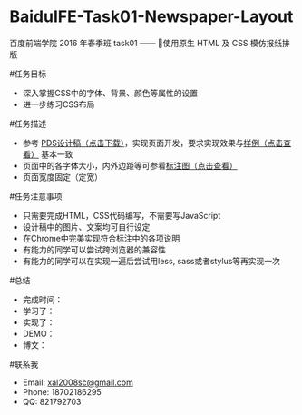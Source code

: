 # BaiduIFE-Task01-Newspaper-Layout
百度前端学院 2016 年春季班 task01 —— 使用原生 HTML 及 CSS 模仿报纸排版

#任务目标

- 深入掌握CSS中的字体、背景、颜色等属性的设置
- 进一步练习CSS布局

#任务描述

- 参考 [PDS设计稿（点击下载）](http://7xrp04.com1.z0.glb.clouddn.com/task_1_6_1.psd)，实现页面开发，要求实现效果与[样例（点击查看）](http://7xrp04.com1.z0.glb.clouddn.com/task_1_6_2.jpg) 基本一致
- 页面中的各字体大小，内外边距等可参看[标注图（点击查看）](http://7xrp04.com1.z0.glb.clouddn.com/task_1_6_3.jpg)
- 页面宽度固定（定宽）

#任务注意事项

- 只需要完成HTML，CSS代码编写，不需要写JavaScript
- 设计稿中的图片、文案均可自行设定
- 在Chrome中完美实现符合标注中的各项说明
- 有能力的同学可以尝试跨浏览器的兼容性
- 有能力的同学可以在实现一遍后尝试用less, sass或者stylus等再实现一次

#总结

- 完成时间：
- 学习了：
- 实现了：
- DEMO：
- 博文：

#联系我

- Email: xal2008sc@gmail.com
- Phone: 18702186295
- QQ: 821792703
